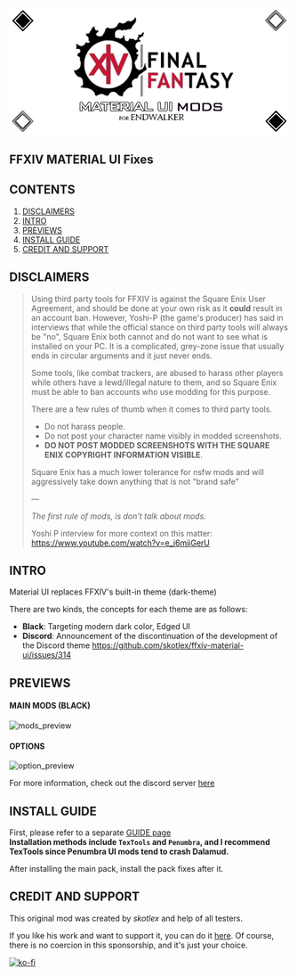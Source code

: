 ![logo](MUI/ModPacks/Resources/Preview/github_logo_new_ew.png)

## FFXIV MATERIAL UI Fixes

## CONTENTS
1. [DISCLAIMERS](#disclaimers)
2. [INTRO](#intro)
3. [PREVIEWS](#previews)
4. [INSTALL GUIDE](#install-guide)
5. [CREDIT AND SUPPORT](#credit-and-support)

## DISCLAIMERS
>Using third party tools for FFXIV is against the Square Enix User Agreement, and should be done at your own risk as it __could__ result in an account ban. However, Yoshi-P (the game's producer) has said in interviews that while the official stance on third party tools will always be "no", Square Enix both cannot and do not want to see what is installed on your PC. It is a complicated, grey-zone issue that usually ends in circular arguments and it just never ends.
>
>Some tools, like combat trackers, are abused to harass other players while others have a lewd/illegal nature to them, and so Square Enix must be able to ban accounts who use modding for this purpose.
>
>There are a few rules of thumb when it comes to third party tools.
>* Do not harass people.
>* Do not post your character name visibly in modded screenshots.
>* __DO NOT POST MODDED SCREENSHOTS WITH THE SQUARE ENIX COPYRIGHT INFORMATION VISIBLE__.
>
>Square Enix has a much lower tolerance for nsfw mods and will aggressively take down anything that is not "brand safe"
>
>—
>
><i>The first rule of mods, is don't talk about mods.</i>
>
>Yoshi P interview for more context on this matter: https://www.youtube.com/watch?v=e_i6mjiGerU

## INTRO
Material UI replaces FFXIV's built-in theme (dark-theme)

There are two kinds, the concepts for each theme are as follows:

* **Black**: Targeting modern dark color, Edged UI
* **Discord**: Announcement of the discontinuation of the development of the Discord theme https://github.com/skotlex/ffxiv-material-ui/issues/314

## PREVIEWS
#### MAIN MODS (BLACK)
![mods_preview](https://github.com/skotlex/ffxiv-material-ui/blob/master/ModPacks/Resources/Preview/github_mods_preview.png)

#### OPTIONS
![option_preview](https://github.com/skotlex/ffxiv-material-ui/blob/master/ModPacks/Resources/Preview/github_option_preview.png)

For more information, check out the discord server [here](https://discord.gg/T5sWUpgNPD)

</details>


## INSTALL GUIDE
First, please refer to a separate [GUIDE page](https://github.com/skotlex/ffxiv-material-ui?tab=readme-ov-file#install-guide)\
**Installation methods include `TexTools` and `Penumbra`, and I recommend TexTools since Penumbra UI mods tend to crash Dalamud.**

After installing the main pack, install the pack fixes after it.

## CREDIT AND SUPPORT
This original mod was created by *skotlex* and help of all testers.

If you like his work and want to support it, you can do it [here](https://ko-fi.com/skotlex). Of course, there is no coercion in this sponsorship, and it's just your choice.

[![ko-fi](https://www.ko-fi.com/img/githubbutton_sm.svg)](https://ko-fi.com/O4O8YTN7)
